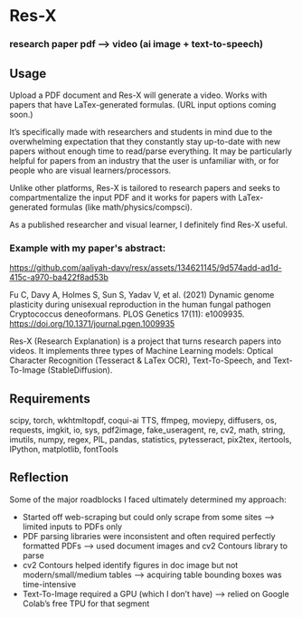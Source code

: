 # Res-X
### research paper pdf --> video (ai image + text-to-speech)

## Usage
Upload a PDF document and Res-X will generate a video. Works with papers that have LaTex-generated formulas.  (URL input options coming soon.)

It’s specifically made with researchers and students in mind due to the overwhelming expectation that they constantly stay up-to-date with new papers without enough time to read/parse everything. It may be particularly helpful for papers from an industry that the user is unfamiliar with, or for people who are visual learners/processors.

Unlike other platforms, Res-X is tailored to research papers and seeks to compartmentalize the input PDF and it works for papers with LaTex-generated formulas (like math/physics/compsci).

As a published researcher and visual learner, I definitely find Res-X useful.

### Example with my paper's abstract:
https://github.com/aaliyah-davy/resx/assets/134621145/9d574add-ad1d-415c-a970-ba422f8ad53b

Fu C, Davy A, Holmes S, Sun S, Yadav V, et al. (2021) Dynamic genome plasticity during unisexual reproduction in the human fungal pathogen Cryptococcus deneoformans. PLOS Genetics 17(11): e1009935. https://doi.org/10.1371/journal.pgen.1009935 


Res-X (Research Explanation) is a project that turns research papers into videos. It implements three types of Machine Learning models: Optical Character Recognition (Tesseract & LaTex OCR), Text-To-Speech, and Text-To-Image (StableDiffusion). 

## Requirements
scipy, torch, wkhtmltopdf, coqui-ai TTS, ffmpeg, moviepy, diffusers, os, requests, imgkit, io, sys, pdf2image, fake_useragent, re, cv2, math, string, imutils, numpy, regex, PIL, pandas, statistics, pytesseract, pix2tex, itertools, IPython, matplotlib, fontTools

## Reflection
Some of the major roadblocks I faced ultimately determined my approach:
- Started off web-scraping but could only scrape from some sites —> limited inputs to PDFs only
- PDF parsing libraries were inconsistent and often required perfectly formatted PDFs —> used document images and cv2 Contours library to parse
- cv2 Contours helped identify figures in doc image but not modern/small/medium tables —> acquiring table bounding boxes was time-intensive
- Text-To-Image required a GPU (which I don’t have) —> relied on Google Colab’s free TPU for that segment
